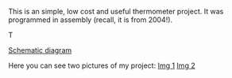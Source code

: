 
This is an simple, low cost and useful thermometer project.
It was programmed in assembly (recall, it is from 2004!).

T

[Schematic diagram](/esquema/term_f676.png)

Here you can see two pictures of my project:
[Img 1](/photos/term_lm35.jpg)
[Img 2](/photos/term_lm35a.jpg)
